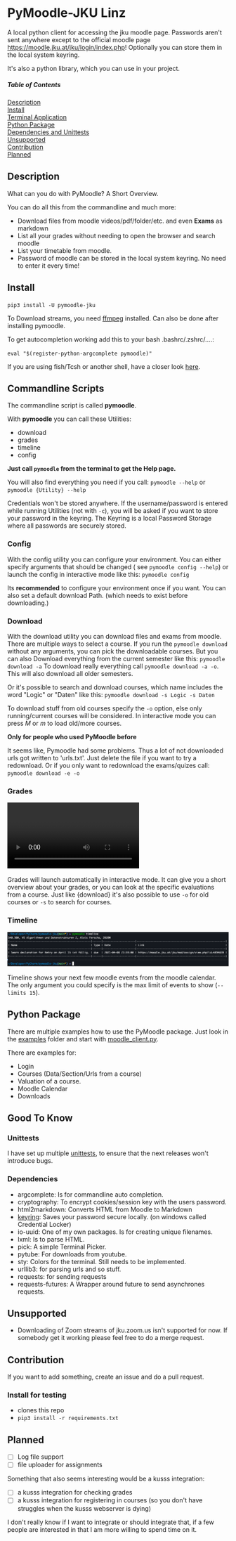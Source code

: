 # PyMoodle-JKU Linz

A local python client for accessing the jku moodle page. Passwords aren't sent anywhere except to the official moodle
page https://moodle.jku.at/jku/login/index.php! Optionally you can store them in the local system keyring.

It's also a python library, which you can use in your project.

##### Table of Contents

[Description](#Description) </br>
[Install](#Install) </br>
[Terminal Application](#Commandline-Scripts) </br>
[Python Package](#Python-Package) </br>
[Dependencies and Unittests](#Good-To-Know) </br>
[Unsupported](#Unsupported) </br>
[Contribution](#Contribution) </br>
[Planned](#Planned)

## Description

What can you do with PyMoodle? A Short Overview.

You can do all this from the commandline and much more:

- Download files from moodle videos/pdf/folder/etc. and even **Exams** as markdown
- List all your grades without needing to open the browser and search moodle
- List your timetable from moodle.
- Password of moodle can be stored in the local system keyring. No need to enter it every time!

## Install

`pip3 install -U pymoodle-jku `

To Download streams, you need [ffmpeg](https://ffmpeg.org/download.html) installed. Can also be done after installing
pymoodle.

To get autocompletion working add this to your bash .bashrc/.zshrc/....:

`eval "$(register-python-argcomplete pymoodle)"`

If you are using fish/Tcsh or another shell, have a closer
look [here](https://github.com/kislyuk/argcomplete#zsh-support).

## Commandline Scripts

The commandline script is called **pymoodle**.

With **pymoodle** you can call these Utilities:

- download
- grades
- timeline
- config

**Just call `pymoodle` from the terminal to get the Help page.**

You will also find everything you need if you call:
`pymoodle --help` or `pymoodle {Utility} --help`

Credentials won't be stored anywhere. If the username/password is entered while running Utilities (not with `-c`), you
will be asked if you want to store your password in the keyring. The Keyring is a local Password Storage where all
passwords are securely stored.

### Config

With the config utility you can configure your environment. You can either specify arguments that should be changed (
see `pymoodle config --help`) or launch the config in interactive mode like this: `pymoodle config`

Its **recommended** to configure your environment once if you want. You can also set a default download Path. (which
needs to exist before downloading.)

### Download

With the download utility you can download files and exams from moodle. There are multiple ways to select a course. If
you run the `pymoodle download` without any arguments, you can pick the downloadable courses. But you can also Download
everything from the current semester like this: `pymoodle download -a`
To download really everything call `pymoodle download -a -o`. This will also download all older semesters.

Or it's possible to search and download courses, which name includes the word "Logic" or "Daten" like
this: `pymoodle download -s Logic -s Daten`

To download stuff from old courses specify the `-o` option, else only running/current courses will be considered. In
interactive mode you can press *M* or *m* to load old/more courses.

**Only for people who used PyMoodle before**

It seems like, Pymoodle had some problems. Thus a lot of not downloaded urls got written to 'urls.txt'. Just delete the
file if you want to try a redownload. Or if you only want to redownload the exams/quizes call:
`pymoodle download -e -o`

### Grades

![grades](https://user-images.githubusercontent.com/31982496/110263795-059fc980-7fb8-11eb-8724-4ded9c08ca09.mp4)

Grades will launch automatically in interactive mode. It can give you a short overview about your grades, or you can
look at the specific evaluations from a course. Just like {download} it's also possible to use `-o` for old courses
or `-s` to search for courses.

### Timeline

![timeline](https://raw.githubusercontent.com/LeLunZ/pymoodle-jku-linz/master/assets/timeline.png)

Timeline shows your next few moodle events from the moodle calendar. The only argument you could specify is the max
limit of events to show (`--limits 15`).

## Python Package

There are multiple examples how to use the PyMoodle package. Just look in the [examples](https://raw.githubusercontent.com/LeLunZ/pymoodle-jku-linz/master/examples) folder and start
with [moodle_client.py](https://raw.githubusercontent.com/LeLunZ/pymoodle-jku-linz/master/examples/moodle_client.py).

There are examples for:

- Login
- Courses (Data/Section/Urls from a course)
- Valuation of a course.
- Moodle Calendar
- Downloads

## Good To Know

### Unittests

I have set up multiple [unittests](https://raw.githubusercontent.com/LeLunZ/pymoodle-jku-linz/master/tests), to ensure that the next releases won't introduce bugs.

### Dependencies

- argcomplete: Is for commandline auto completion.
- cryptography: To encrypt cookies/session key with the users password.
- html2markdown: Converts HTML from Moodle to Markdown
- [keyring](https://pypi.org/project/keyring/): Saves your password secure locally. (on windows called Credential
  Locker)
- io-uuid: One of my own packages. Is for creating unique filenames.
- lxml: Is to parse HTML.
- pick: A simple Terminal Picker.
- pytube: For downloads from youtube.
- sty: Colors for the terminal. Still needs to be implemented.
- urllib3: for parsing urls and so stuff.
- requests: for sending requests
- requests-futures: A Wrapper around future to send asynchrones requests.

## Unsupported

- Downloading of Zoom streams of jku.zoom.us isn't supported for now. If somebody get it working please feel free to do
  a merge request.

## Contribution

If you want to add something, create an issue and do a pull request.

### Install for testing

* clones this repo
* `pip3 install -r requirements.txt`

## Planned

- [ ] Log file support
- [ ] file uploader for assignments

Something that also seems interesting would be a kusss integration:

- [ ] a kusss integration for checking grades
- [ ] a kusss integration for registering in courses (so you don't have struggles when the kusss webserver is dying)

I don't really know if I want to integrate or should integrate that, if a few people are interested in that I am more
willing to spend time on it.
